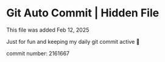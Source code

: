 # Git Auto Commit | Hidden File

This file was added Feb 12, 2025

Just for fun and keeping my daily git commit active 🤪

commit number: 2161667
